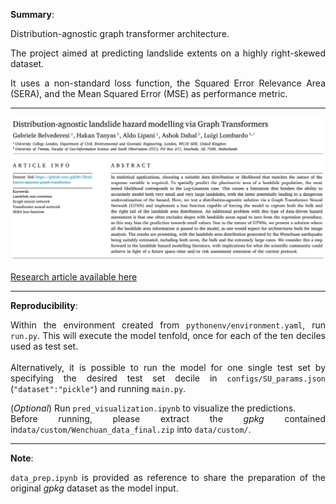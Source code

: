 <div align="justify">

**Summary**: 

Distribution-agnostic graph transformer architecture.

The project aimed at predicting landslide extents on a highly right-skewed dataset.


It uses a non-standard loss function, the Squared Error Relevance Area (SERA), and the Mean Squared Error (MSE) as performance metric.

--------------------------------------------------

![Alt text](pythonenv/article_screenshot.png)

[Research article available here](https://doi.org/10.1016/j.envsoft.2024.106231)

--------------------------------------------------

**Reproducibility**:

Within the environment created from `pythonenv/environment.yaml`, run `run.py`. This will execute the model tenfold, once for each of the ten deciles used as test set.\
\
Alternatively, it is possible to run the model for one single test set by specifying the desired test set decile in `configs/SU_params.json` (`"dataset":"pickle"`) and running `main.py`.

(*Optional*) Run `pred_visualization.ipynb` to visualize the predictions.\
Before running, please extract the *gpkg* contained in`data/custom/Wenchuan_data_final.zip` into `data/custom/`.

--------------------------------------------------

**Note**:

`data_prep.ipynb` is provided as reference to share the preparation of the original *gpkg* dataset as the model input.

</div>

